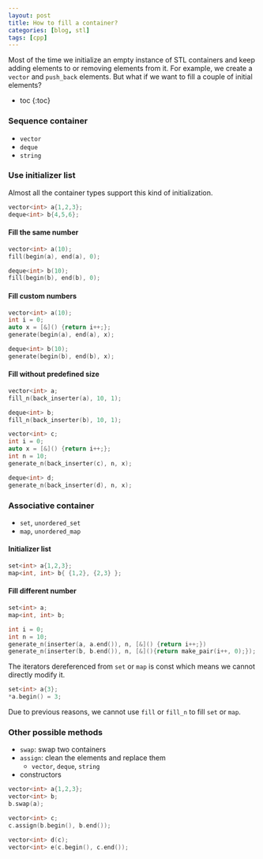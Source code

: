 ```yaml
---
layout: post
title: How to fill a container?
categories: [blog, stl]
tags: [cpp]
---
```


Most of the time we initialize an empty instance of STL containers and keep
adding elements to or removing elements from it. For example, we create a `vector` and `push_back`
elements. But what if we want to fill a couple of initial elements?

+ toc
{:toc}

### Sequence container

+ `vector`
+ `deque`
+ `string`

### Use initializer list

Almost all the container types support this kind of initialization.

```cpp
vector<int> a{1,2,3};
deque<int> b{4,5,6};
```

#### Fill the same number

```cpp
vector<int> a(10);
fill(begin(a), end(a), 0);

deque<int> b(10);
fill(begin(b), end(b), 0);
```

#### Fill custom numbers

```cpp
vector<int> a(10);
int i = 0;
auto x = [&]() {return i++;};
generate(begin(a), end(a), x);

deque<int> b(10);
generate(begin(b), end(b), x);

```

#### Fill without predefined size

```cpp
vector<int> a;
fill_n(back_inserter(a), 10, 1);

deque<int> b;
fill_n(back_inserter(b), 10, 1);

vector<int> c;
int i = 0;
auto x = [&]() {return i++;};
int n = 10;
generate_n(back_inserter(c), n, x);

deque<int> d;
generate_n(back_inserter(d), n, x);
```

### Associative container

+ `set`, `unordered_set`
+ `map`, `unordered_map`

#### Initializer list

```cpp
set<int> a{1,2,3};
map<int, int> b{ {1,2}, {2,3} };
```

#### Fill different number

```cpp
set<int> a;
map<int, int> b;

int i = 0;
int n = 10;
generate_n(inserter(a, a.end()), n, [&]() {return i++;})
generate_n(inserter(b, b.end()), n, [&](){return make_pair(i++, 0);});
```

The iterators dereferenced from `set` or `map` is const which means we cannot directly modify it.

```cpp
set<int> a{3};
*a.begin() = 3;
```

Due to previous reasons, we cannot use `fill` or `fill_n` to fill `set` or `map`.

### Other possible methods

+ `swap`: swap two containers
+ `assign`: clean the elements and replace them
  + `vector`, `deque`, `string`
+ constructors

```cpp
vector<int> a{1,2,3};
vector<int> b;
b.swap(a);

vector<int> c;
c.assign(b.begin(), b.end());

vector<int> d(c);
vector<int> e(c.begin(), c.end());
```
